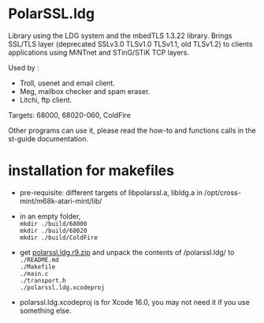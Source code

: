 # PolarSSL.ldg

Library using the LDG system and the mbedTLS 1.3.22 library.
Brings SSL/TLS layer (deprecated SSLv3.0 TLSv1.0 TLSv1.1, old TLSv1.2) to clients applications using MiNTnet and STinG/STiK TCP layers.

Used by :  
- Troll, usenet and email client.  
- Meg, mailbox checker and spam eraser.  
- Litchi, ftp client.  

Targets: 68000, 68020-060, ColdFire

Other programs can use it, please read the how-to and functions calls in the st-guide documentation.

# installation for makefiles

- pre-requisite: different targets of libpolarssl.a, libldg.a in /opt/cross-mint/m68k-atari-mint/lib/

- in an empty folder,  
   ```mkdir ./build/68000```  
   ```mkdir ./build/68020```  
   ```mkdir ./build/ColdFire```  

- get [polarssl.ldg.r9.zip](https://ptonthat.fr/files/polarssl/sources/polarssl.ldg.r9.zip) and unpack the contents of /polarssl.ldg/ to  
   ```./README.md```  
   ```./Makefile```  
   ```./main.c```  
   ```./transport.h```  
   ```./polarssl.ldg.xcodeproj```  

- polarssl.ldg.xcodeproj is for Xcode 16.0, you may not need it if you use something else.
